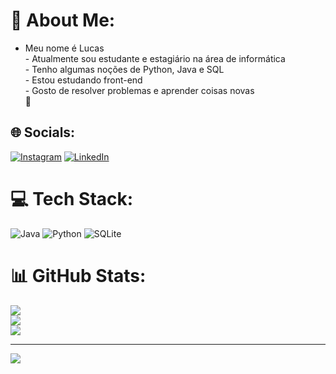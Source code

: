 # 💫 About Me:
- Meu nome é Lucas<br>- Atualmente sou estudante e estagiário na área de informática<br>- Tenho algumas noções de Python, Java e SQL<br>- Estou estudando front-end<br>- Gosto de resolver problemas e aprender coisas novas<br> 🎈


## 🌐 Socials:
[![Instagram](https://img.shields.io/badge/Instagram-%23E4405F.svg?logo=Instagram&logoColor=white)](https://instagram.com/lucas.eags) [![LinkedIn](https://img.shields.io/badge/LinkedIn-%230077B5.svg?logo=linkedin&logoColor=white)](https://www.linkedin.com/in/lucas-gomes-7330a330a/) 

# 💻 Tech Stack:
![Java](https://img.shields.io/badge/java-%23ED8B00.svg?style=for-the-badge&logo=openjdk&logoColor=white) ![Python](https://img.shields.io/badge/python-3670A0?style=for-the-badge&logo=python&logoColor=ffdd54) ![SQLite](https://img.shields.io/badge/sqlite-%2307405e.svg?style=for-the-badge&logo=sqlite&logoColor=white)
# 📊 GitHub Stats:
![](https://github-readme-stats.vercel.app/api?username=LucasEags&theme=gotham&hide_border=true&include_all_commits=false&count_private=false)<br/>
![](https://github-readme-streak-stats.herokuapp.com/?user=LucasEags&theme=gotham&hide_border=true)<br/>
![](https://github-readme-stats.vercel.app/api/top-langs/?username=LucasEags&theme=gotham&hide_border=true&include_all_commits=false&count_private=false&layout=compact)

---
[![](https://visitcount.itsvg.in/api?id=LucasEags&icon=0&color=12)](https://visitcount.itsvg.in)

<!-- Proudly created with GPRM ( https://gprm.itsvg.in ) -->
